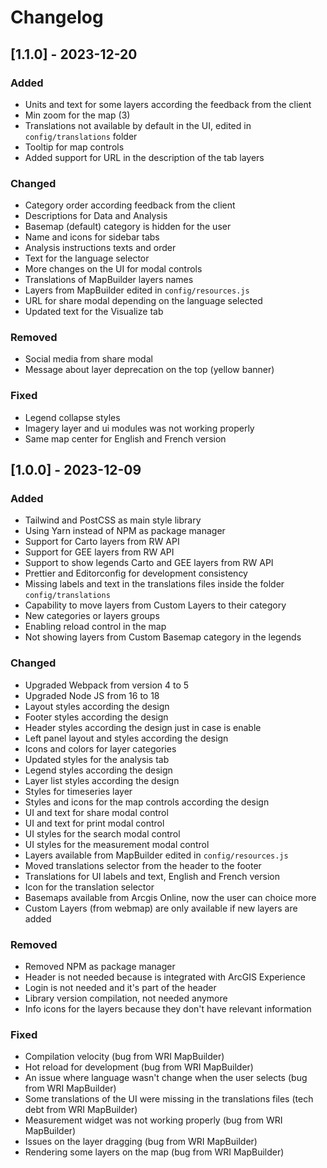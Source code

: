 # Changelog

## [1.1.0] - 2023-12-20

### Added

- Units and text for some layers according the feedback from the client
- Min zoom for the map (3)
- Translations not available by default in the UI, edited in `config/translations` folder
- Tooltip for map controls
- Added support for URL in the description of the tab layers

### Changed

- Category order according feedback from the client
- Descriptions for Data and Analysis
- Basemap (default) category is hidden for the user
- Name and icons for sidebar tabs
- Analysis instructions texts and order
- Text for the language selector
- More changes on the UI for modal controls
- Translations of MapBuilder layers names
- Layers from MapBuilder edited in `config/resources.js`
- URL for share modal depending on the language selected
- Updated text for the Visualize tab

### Removed

- Social media from share modal
- Message about layer deprecation on the top (yellow banner)

### Fixed

- Legend collapse styles
- Imagery layer and ui modules was not working properly
- Same map center for English and French version

## [1.0.0] - 2023-12-09

### Added

- Tailwind and PostCSS as main style library
- Using Yarn instead of NPM as package manager
- Support for Carto layers from RW API
- Support for GEE layers from RW API
- Support to show legends Carto and GEE layers from RW API
- Prettier and Editorconfig for development consistency
- Missing labels and text in the translations files inside the folder `config/translations`
- Capability to move layers from Custom Layers to their category
- New categories or layers groups
- Enabling reload control in the map
- Not showing layers from Custom Basemap category in the legends

### Changed

- Upgraded Webpack from version 4 to 5
- Upgraded Node JS from 16 to 18
- Layout styles according the design
- Footer styles according the design
- Header styles according the design just in case is enable
- Left panel layout and styles according the design
- Icons and colors for layer categories
- Updated styles for the analysis tab
- Legend styles according the design
- Layer list styles according the design
- Styles for timeseries layer
- Styles and icons for the map controls according the design
- UI and text for share modal control
- UI and text for print modal control
- UI styles for the search modal control
- UI styles for the measurement modal control
- Layers available from MapBuilder edited in `config/resources.js`
- Moved translations selector from the header to the footer
- Translations for UI labels and text, English and French version
- Icon for the translation selector
- Basemaps available from Arcgis Online, now the user can choice more
- Custom Layers (from webmap) are only available if new layers are added

### Removed

- Removed NPM as package manager
- Header is not needed because is integrated with ArcGIS Experience
- Login is not needed and it's part of the header
- Library version compilation, not needed anymore
- Info icons for the layers because they don't have relevant information

### Fixed

- Compilation velocity (bug from WRI MapBuilder)
- Hot reload for development (bug from WRI MapBuilder)
- An issue where language wasn't change when the user selects (bug from WRI MapBuilder)
- Some translations of the UI were missing in the translations files (tech debt from WRI MapBuilder)
- Measurement widget was not working properly (bug from WRI MapBuilder)
- Issues on the layer dragging (bug from WRI MapBuilder)
- Rendering some layers on the map (bug from WRI MapBuilder)
